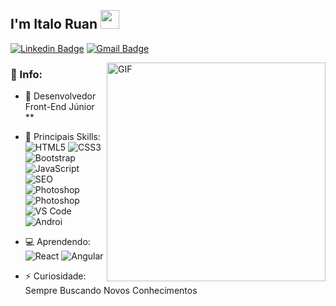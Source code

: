 <h2 align="left">
 <abc>
  <br>I'm Italo Ruan <img src="https://user-images.githubusercontent.com/42378118/110234147-e3259600-7f4e-11eb-95be-0c4047144dea.gif" width="30"><br>
 <abc/>
</h2>
 
[![Linkedin Badge](https://img.shields.io/badge/-Italoruan77-blue?style=flat-square&logo=Linkedin&logoColor=white&link=https://www.linkedin.com/in/italoruan77/)](https://www.linkedin.com/in/italoruan77/)
[![Gmail Badge](https://img.shields.io/badge/-italoruan87@gmail.com-c14438?style=flat&logo=Gmail&logoColor=white)](mailto:italoruan87@gmail.com "Connect via Email")
<br/>

<img align="right" alt="GIF" src="https://i.postimg.cc/KzxNqLf6/Coding.gif" height="350px"/>
 

### 🧐 Info:

- 🏢 Desenvolvedor Front-End Júnior **
- 🚀 Principais Skills:
  ![HTML5](https://img.shields.io/badge/-HTML5-E34F26?style=plastic&logo=html5&logoColor=white)
  ![CSS3](https://img.shields.io/badge/-CSS3-1572B6?style=plastic&logo=css3)
  ![Bootstrap](https://img.shields.io/badge/-Bootstrap-563D7C?style=plastic&logo=bootstrap)
  ![JavaScript](https://img.shields.io/badge/-JavaScript-black?style=plastic&logo=javascript)
  ![SEO](https://img.shields.io/badge/-SEO-414141?style=plastic&&logo=google-analytics)
  ![Photoshop](https://img.shields.io/badge/-Photoshop-336791?style=plastic&logo=adobe-photoshop)
  ![Photoshop](https://img.shields.io/badge/-Illustrator-black?style=plastic&logo=adobe-illustrator)
  ![VS Code](https://img.shields.io/badge/-VS%20Code-007ACC?style=plastic&logo=visual-studio-code)
  ![Androi](https://img.shields.io/badge/-Android%20Studio-3b2e5a?style=plastic&logo=android)
 

  
- 💻 Aprendendo:
  ![React](https://img.shields.io/badge/-React-3b2e5a?style=plastic&logo=react)
  ![Angular](https://img.shields.io/badge/-AngulaJS-red?style=plastic&logo=angular)


- ⚡️ Curiosidade: Sempre Buscando Novos Conhecimentos
